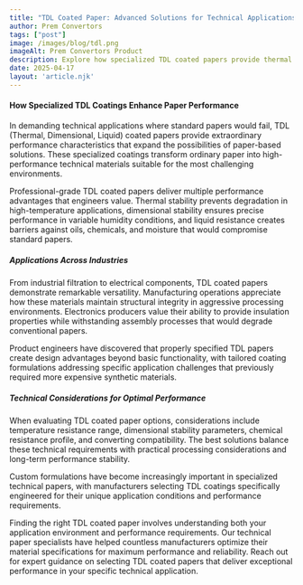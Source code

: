 ```yaml
---
title: "TDL Coated Paper: Advanced Solutions for Technical Applications"
author: Prem Convertors
tags: ["post"]
image: /images/blog/tdl.png
imageAlt: Prem Convertors Product
description: Explore how specialized TDL coated papers provide thermal stability, dimensional control, and liquid resistance for demanding technical applications across multiple industries.
date: 2025-04-17
layout: 'article.njk'
---
```


#### How Specialized TDL Coatings Enhance Paper Performance

In demanding technical applications where standard papers would fail, TDL (Thermal, Dimensional, Liquid) coated papers provide extraordinary performance characteristics that expand the possibilities of paper-based solutions. These specialized coatings transform ordinary paper into high-performance technical materials suitable for the most challenging environments.

Professional-grade TDL coated papers deliver multiple performance advantages that engineers value. Thermal stability prevents degradation in high-temperature applications, dimensional stability ensures precise performance in variable humidity conditions, and liquid resistance creates barriers against oils, chemicals, and moisture that would compromise standard papers.

##### Applications Across Industries

From industrial filtration to electrical components, TDL coated papers demonstrate remarkable versatility. Manufacturing operations appreciate how these materials maintain structural integrity in aggressive processing environments. Electronics producers value their ability to provide insulation properties while withstanding assembly processes that would degrade conventional papers.

Product engineers have discovered that properly specified TDL papers create design advantages beyond basic functionality, with tailored coating formulations addressing specific application challenges that previously required more expensive synthetic materials.

##### Technical Considerations for Optimal Performance

When evaluating TDL coated paper options, considerations include temperature resistance range, dimensional stability parameters, chemical resistance profile, and converting compatibility. The best solutions balance these technical requirements with practical processing considerations and long-term performance stability.

Custom formulations have become increasingly important in specialized technical papers, with manufacturers selecting TDL coatings specifically engineered for their unique application conditions and performance requirements.

Finding the right TDL coated paper involves understanding both your application environment and performance requirements. Our technical paper specialists have helped countless manufacturers optimize their material specifications for maximum performance and reliability. Reach out for expert guidance on selecting TDL coated papers that deliver exceptional performance in your specific technical application.